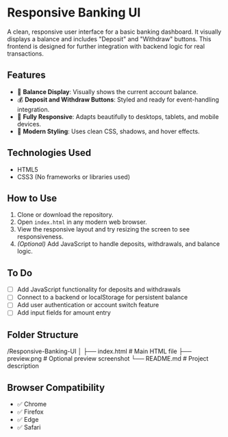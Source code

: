 # Responsive Banking UI

A clean, responsive user interface for a basic banking dashboard. It visually displays a balance and includes "Deposit" and "Withdraw" buttons. This frontend is designed for further integration with backend logic for real transactions.

## Features

- 🧾 **Balance Display**: Visually shows the current account balance.
- 💰 **Deposit and Withdraw Buttons**: Styled and ready for event-handling integration.
- 📱 **Fully Responsive**: Adapts beautifully to desktops, tablets, and mobile devices.
- 🎨 **Modern Styling**: Uses clean CSS, shadows, and hover effects.

## Technologies Used

- HTML5
- CSS3 (No frameworks or libraries used)

## How to Use

1. Clone or download the repository.
2. Open `index.html` in any modern web browser.
3. View the responsive layout and try resizing the screen to see responsiveness.
4. *(Optional)* Add JavaScript to handle deposits, withdrawals, and balance logic.

## To Do

- [ ] Add JavaScript functionality for deposits and withdrawals
- [ ] Connect to a backend or localStorage for persistent balance
- [ ] Add user authentication or account switch feature
- [ ] Add input fields for amount entry

## Folder Structure
/Responsive-Banking-UI
│
├── index.html # Main HTML file
├── preview.png # Optional preview screenshot
└── README.md # Project description


## Browser Compatibility

- ✅ Chrome
- ✅ Firefox
- ✅ Edge
- ✅ Safari




